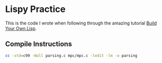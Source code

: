 # Lispy Practice

This is the code I wrote when following through the amazing tutorial [Build Your Own Lisp](https://buildyourownlisp.com/).  

## Compile Instructions
```bash
cc -std=c99 -Wall parsing.c mpc/mpc.c -ledit -lm -o parsing
```
